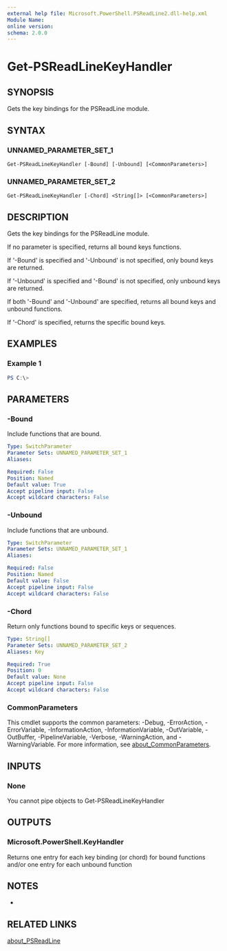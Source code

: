 ```yaml
---
external help file: Microsoft.PowerShell.PSReadLine2.dll-help.xml
Module Name:
online version:
schema: 2.0.0
---
```


# Get-PSReadLineKeyHandler

## SYNOPSIS
Gets the key bindings for the PSReadLine module.

## SYNTAX

### UNNAMED_PARAMETER_SET_1
```
Get-PSReadLineKeyHandler [-Bound] [-Unbound] [<CommonParameters>]
```

### UNNAMED_PARAMETER_SET_2
```
Get-PSReadLineKeyHandler [-Chord] <String[]> [<CommonParameters>]
```

## DESCRIPTION
Gets the key bindings for the PSReadLine module.

If no parameter is specified, returns all bound keys functions.

If '-Bound' is specified and '-Unbound' is not specified, only bound keys are returned.

If '-Unbound' is specified and '-Bound' is not specified, only unbound keys are returned.

If both '-Bound' and '-Unbound' are specified, returns all bound keys and unbound functions.

If '-Chord' is specified, returns the specific bound keys.

## EXAMPLES

### Example 1
```powershell
PS C:\> 
```



## PARAMETERS

### -Bound
Include functions that are bound.

```yaml
Type: SwitchParameter
Parameter Sets: UNNAMED_PARAMETER_SET_1
Aliases:

Required: False
Position: Named
Default value: True
Accept pipeline input: False
Accept wildcard characters: False
```

### -Unbound
Include functions that are unbound.

```yaml
Type: SwitchParameter
Parameter Sets: UNNAMED_PARAMETER_SET_1
Aliases:

Required: False
Position: Named
Default value: False
Accept pipeline input: False
Accept wildcard characters: False
```

### -Chord
Return only functions bound to specific keys or sequences.

```yaml
Type: String[]
Parameter Sets: UNNAMED_PARAMETER_SET_2
Aliases: Key

Required: True
Position: 0
Default value: None
Accept pipeline input: False
Accept wildcard characters: False
```

### CommonParameters
This cmdlet supports the common parameters: -Debug, -ErrorAction, -ErrorVariable, -InformationAction, -InformationVariable, -OutVariable, -OutBuffer, -PipelineVariable, -Verbose, -WarningAction, and -WarningVariable. For more information, see [about_CommonParameters](http://go.microsoft.com/fwlink/?LinkID=113216).

## INPUTS

### None
You cannot pipe objects to Get-PSReadLineKeyHandler

## OUTPUTS

### Microsoft.PowerShell.KeyHandler
Returns one entry for each key binding (or chord) for bound functions and/or one entry for each unbound function

## NOTES
*

## RELATED LINKS

[about_PSReadLine]()

